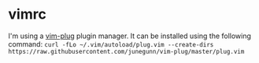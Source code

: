 # vimrc

I'm using a [vim-plug](https://github.com/junegunn/vim-plug) plugin manager.
It can be installed using the following command: `curl -fLo ~/.vim/autoload/plug.vim --create-dirs https://raw.githubusercontent.com/junegunn/vim-plug/master/plug.vim`

